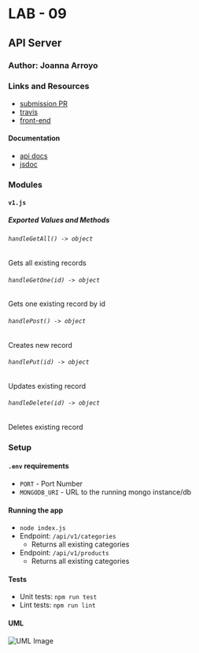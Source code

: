 # LAB - 09

## API Server

### Author: Joanna Arroyo

### Links and Resources
* [submission PR](https://github.com/joanna-401-advanced-javascript/lab-09-api-server/pull/1)
* [travis](https://travis-ci.com/joanna-401-advanced-javascript/lab-09-api-server)
* [front-end](https://joanna-lab-09.herokuapp.com/)

#### Documentation
* [api docs](./docs/swagger.json)
* [jsdoc](https://joanna-lab-09.herokuapp.com/docs)

### Modules
#### `v1.js`
##### Exported Values and Methods

###### `handleGetAll() -> object`
Gets all existing records

###### `handleGetOne(id) -> object`
Gets one existing record by id

###### `handlePost() -> object`
Creates new record

###### `handlePut(id) -> object`
Updates existing record

###### `handleDelete(id) -> object`
Deletes existing record


### Setup
#### `.env` requirements
* `PORT` - Port Number
* `MONGODB_URI` - URL to the running mongo instance/db

#### Running the app
* `node index.js`
* Endpoint: `/api/v1/categories`
  * Returns all existing categories
* Endpoint: `/api/v1/products`
  * Returns all existing categories
  
#### Tests
* Unit tests: `npm run test`
* Lint tests: `npm run lint`

#### UML
![UML Image]()
